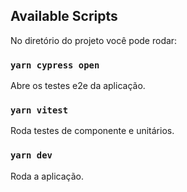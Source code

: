 ## Available Scripts

No diretório do projeto você pode rodar:

### `yarn cypress open`

Abre os testes e2e da aplicação.<br />

### `yarn vitest`

Roda testes de componente e unitários.<br />

### `yarn dev`

Roda a aplicação.<br />

